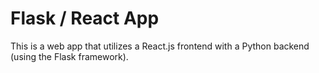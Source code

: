 # Flask / React App
This is a web app that utilizes a React.js frontend with a Python backend (using the Flask framework).
